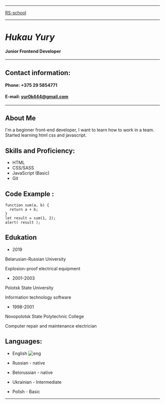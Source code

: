 ------
[RS-school](https://github.com/yur0k44/rsschool-cv/edit/gh-pages/cv.md "УРА")


------
# _Hukau Yury_


#### Junior Frontend Developer
-------
## Contact information:


#### Phone: +375 29 5854771


#### E-mail: yur0k444@gmail.com
-----
## About Me


I'm a beginner front-end developer, I want to learn how to work in a team. Started learning html css and javascript.
## Skills and Proficiency:
* HTML
* CSS/SASS
* JavaScript (Basic)
* Git
## Code Example :
```
function sum(a, b) {
  return a + b;
}
let result = sum(1, 2);
alert( result );
```
## Edukation
* 2019


Belarusian-Russian University


Еxplosion-proof electrical equipment


* 2001-2003


Polotsk State University


Information technology software


* 1998-2001


Novopolotsk State Polytechnic College


Сomputer repair and maintenance electrician
## Languages:
* English
![eng](https://yur0k44.github.io/rsschool-cv/eng.jpg "eng")


* Russian - native
* Belorussian - native
* Ukrainian - Intermediate
* Polish - Basic

-----
##
